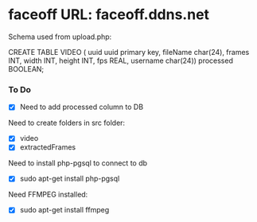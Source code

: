 # faceoff URL: faceoff.ddns.net

Schema used from upload.php:

CREATE TABLE VIDEO (
uuid uuid primary key,
fileName char(24),
frames INT,
width INT,
height INT,
fps REAL,
username char(24))
processed BOOLEAN;

### To Do
- [x] Need to add processed column to DB

Need to create folders in src folder:
- [x] video
- [x] extractedFrames

Need to install php-pgsql to connect to db
- [x] sudo apt-get install php-pgsql

Need FFMPEG installed:
- [x] sudo apt-get install ffmpeg
